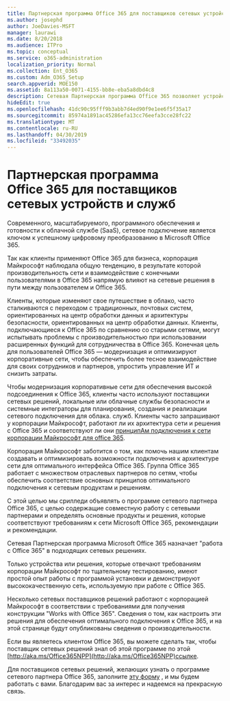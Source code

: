 ```yaml
---
title: Партнерская программа Office 365 для поставщиков сетевых устройств и служб
ms.author: josephd
author: JoeDavies-MSFT
manager: laurawi
ms.date: 8/20/2018
ms.audience: ITPro
ms.topic: conceptual
ms.service: o365-administration
localization_priority: Normal
ms.collection: Ent_O365
ms.custom: Adm_O365_Setup
search.appverid: MOE150
ms.assetid: 8a113a50-0071-4155-bb8e-eba5a8dbd4c8
description: Сетевая Партнерская программа Office 365 позволяет устройству быть сертифицированным для работы с Office 365.
hideEdit: true
ms.openlocfilehash: 41dc90c95fff9b3abb7d4ed90f9e1ee6f5f35a17
ms.sourcegitcommit: 85974a1891ac45286efa13cc76eefa3cce28fc22
ms.translationtype: MT
ms.contentlocale: ru-RU
ms.lasthandoff: 04/30/2019
ms.locfileid: "33492035"
---
```

# <a name="office-365-networking-partner-program"></a>Партнерская программа Office 365 для поставщиков сетевых устройств и служб

Современного, масштабируемого, программного обеспечения и готовности к облачной службе (SaaS), сетевое подключение является ключом к успешному цифровому преобразованию в Microsoft Office 365.  

Так как клиенты применяют Office 365 для бизнеса, корпорация Майкрософт наблюдала общую тенденцию, в результате которой производительность сети и взаимодействие с конечными пользователями в Office 365 напрямую влияют на сетевые решения в пути между пользователем и Office 365.  

Клиенты, которые изменяют свое путешествие в облако, часто сталкиваются с переходом с традиционных, почтовых систем, ориентированных на центр обработки данных и архитектуры безопасности, ориентированных на центр обработки данных. Клиенты, подключающиеся к Office 365 по сравнению со старыми сетями, могут испытывать проблемы с производительностью при использовании расширенных функций для сотрудничества в Office 365. Конечная цель для пользователей Office 365 — модернизация и оптимизируют корпоративные сети, чтобы обеспечить более тесное взаимодействие для своих сотрудников и партнеров, упростить управление ИТ и снизить затраты. 

Чтобы модернизация корпоративные сети для обеспечения высокой подсоединения к Office 365, клиенты часто используют поставщики сетевых решений, локальные или облачные службы безопасности и системные интеграторы для планирования, создания и реализации сетевого подключения для облака. служб. Клиенты часто запрашивают у корпорации Майкрософт, работают ли их архитектура сети и решения с Office 365 и соответствуют ли они [принципАм подключения к сети корпорации Майкрософт для office 365](http://aka.ms/PNC).  

Корпорация Майкрософт заботится о том, как помочь нашим клиентам создавать и оптимизировать возможности подключения к архитектуре сети для оптимального интерфейса Office 365. Группа Office 365 работает с множеством отраслевых партнеров по сетям, чтобы обеспечить соответствие основных принципов оптимального подключения к сетевым продуктам и решениям. 

С этой целью мы срилледи объявлять о программе сетевого партнера Office 365, с целью содержащие совместную работу с сетевыми партнерами и определять основные продукты и решения, которые соответствуют требованиям к сети Microsoft Office 365, рекомендации и рекомендации. 

Сетевая Партнерская программа Microsoft Office 365 назначает "работа с Office 365" в подходящих сетевых решениях.  

Только устройства или решения, которые отвечают требованиям корпорации Майкрософт по тщательному тестированию, имеют простой опыт работы с программой установки и демонстрируют высококачественную сеть, используемую при работе с Office 365.  

Несколько сетевых поставщиков решений работают с корпорацией Майкрософт в соответствии с требованиями для получения конструкции "Works with Office 365". Сведения о том, как настроить эти решения для обеспечения оптимального подключения к Office 365, и на этой странице будут опубликованы сведения о производительности.  

Если вы являетесь клиентом Office 365, вы можете сделать так, чтобы поставщик сетевых решений знал об этой программе по этой [http://aka.ms/Office365NPP](http://aka.ms/Office365NPP)ссылке.

Для поставщиков сетевых решений, желающих узнать о программе сетевого партнера Office 365, заполните [эту форму](https://forms.office.com/Pages/ResponsePage.aspx?id=v4j5cvGGr0GRqy180BHbRyOZxByRF1dLgv7k6ye5z8pUMTNCVTYyVk9GNEYzWjFOVkI1SzdJNUkyWi4u) , и мы будем работать с вами. Благодарим вас за интерес и надеемся на прекрасную связь. 

